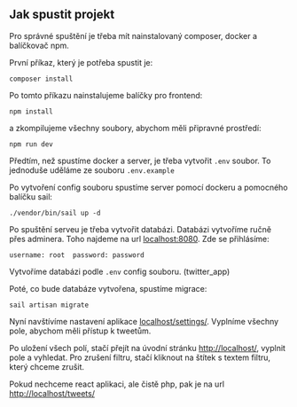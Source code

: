 ## Jak spustit projekt

Pro správné spuštění je třeba mít nainstalovaný composer, docker a balíčkovač npm.

První příkaz, který je potřeba spustit je:

``composer install``

Po tomto příkazu nainstalujeme balíčky pro frontend:

``npm install``

a zkompilujeme všechny soubory, abychom měli připravné prostředí:

``npm run dev``

Předtím, než spustíme docker a server, je třeba vytvořit ``.env`` soubor. To jednoduše uděláme ze souboru ``.env.example``

Po vytvoření config souboru spustíme server pomocí dockeru a pomocného balíčku sail:

``./vendor/bin/sail up -d``

Po spuštění serveu je třeba vytvořit databázi. Databázi vytvoříme ručně přes adminera. Toho najdeme na url [localhost:8080](http://localhost:8080). Zde se přihlásíme:

``
username: root 
password: password
``

Vytvoříme databázi podle ``.env`` config souboru. (twitter_app)

Poté, co bude databáze vytvořena, spustíme migrace:

``sail artisan migrate``

Nyní navštívíme nastavení aplikace [localhost/settings/](http://localhost/settings/). Vyplníme všechny pole, abychom měli přístup k tweetům.

Po uložení všech polí, stačí přejít na úvodní stránku [http://localhost/](http://localhost/), vyplnit pole a vyhledat.
Pro zrušení filtru, stačí kliknout na štítek s textem filtru, který chceme zrušit.

Pokud nechceme react aplikaci, ale čistě php, pak je na url [http://localhost/tweets/](http://localhost/tweets/)
